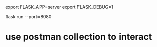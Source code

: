 export FLASK_APP=server
export FLASK_DEBUG=1

flask run --port=8080 

# use postman collection to interact

